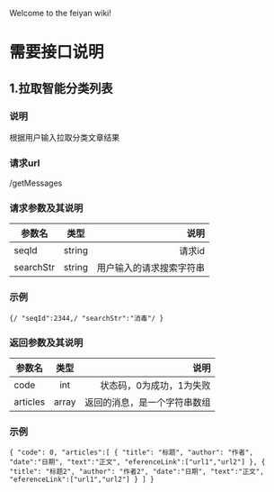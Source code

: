 Welcome to the feiyan wiki!
# 需要接口说明
## 1.拉取智能分类列表
### 说明
根据用户输入拉取分类文章结果
### 请求url
/getMessages
### 请求参数及其说明
|参数名          | 类型           | 说明  |
| ------------- |:-------------:| -----:|
| seqId     | string | 请求id |
| searchStr      | string | 用户输入的请求搜索字符串 |

### 示例
`{/
    "seqId":2344,/
    "searchStr":"消毒"/
}`
### 返回参数及其说明
|参数名          | 类型           | 说明  |
| ------------- |:-------------:| -----:|
| code| int| 状态码，0为成功，1为失败 |
| articles| array| 返回的消息，是一个字符串数组 |

### 示例
`{
    "code": 0,
    "articles":[
            {
                "title": "标题",
                "author": "作者",
                "date":"日期",
                "text":"正文",
                "eferenceLink":["url1","url2"]
            },
            {
               "title": "标题2",
                "author": "作者2",
                "date":"日期",
                "text":"正文",
                "eferenceLink":["url1","url2"]
            }
         ]
}`

